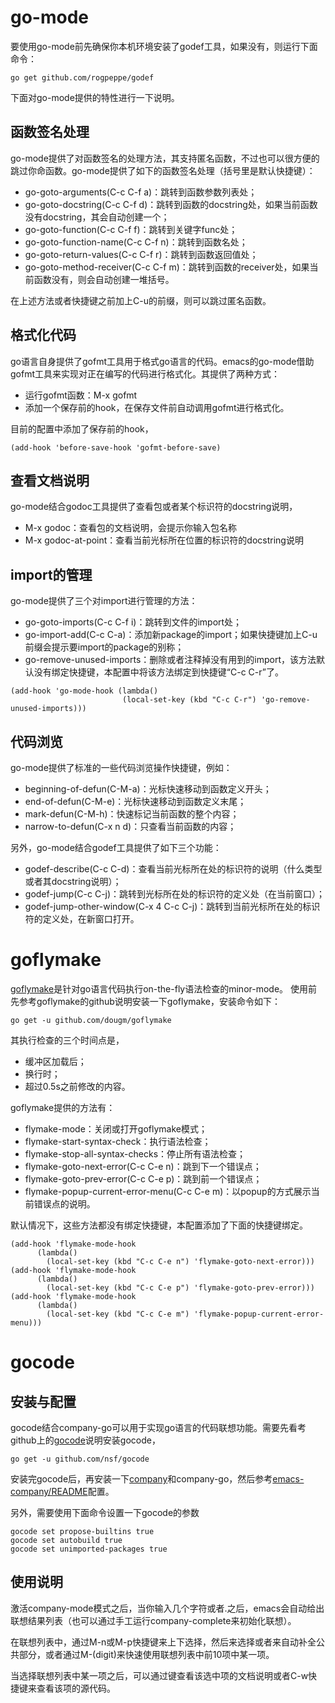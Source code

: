 # go-mode #
要使用go-mode前先确保你本机环境安装了godef工具，如果没有，则运行下面命令：
```
go get github.com/rogpeppe/godef
```
下面对go-mode提供的特性进行一下说明。

## 函数签名处理 ##
go-mode提供了对函数签名的处理方法，其支持匿名函数，不过也可以很方便的跳过你命函数。go-mode提供了如下的函数签名处理（括号里是默认快捷键）：
- go-goto-arguments(C-c C-f a)：跳转到函数参数列表处；
- go-goto-docstring(C-c C-f d)：跳转到函数的docstring处，如果当前函数没有docstring，其会自动创建一个；
- go-goto-function(C-c C-f f)：跳转到关键字func处；
- go-goto-function-name(C-c C-f n)：跳转到函数名处；
- go-goto-return-values(C-c C-f r)：跳转到函数返回值处；
- go-goto-method-receiver(C-c C-f m)：跳转到函数的receiver处，如果当前函数没有，则会自动创建一堆括号。

在上述方法或者快捷键之前加上C-u的前缀，则可以跳过匿名函数。

## 格式化代码 ##
go语言自身提供了gofmt工具用于格式go语言的代码。emacs的go-mode借助gofmt工具来实现对正在编写的代码进行格式化。其提供了两种方式：
- 运行gofmt函数：M-x gofmt
- 添加一个保存前的hook，在保存文件前自动调用gofmt进行格式化。

目前的配置中添加了保存前的hook，
```
(add-hook 'before-save-hook 'gofmt-before-save)
```

## 查看文档说明 ##
go-mode结合godoc工具提供了查看包或者某个标识符的docstring说明，
- M-x godoc：查看包的文档说明，会提示你输入包名称
- M-x godoc-at-point：查看当前光标所在位置的标识符的docstring说明

## import的管理 ##
go-mode提供了三个对import进行管理的方法：
- go-goto-imports(C-c C-f i)：跳转到文件的import处；
- go-import-add(C-c C-a)：添加新package的import；如果快捷键加上C-u前缀会提示要import的package的别称；
- go-remove-unused-imports：删除或者注释掉没有用到的import，该方法默认没有绑定快捷键，本配置中将该方法绑定到快捷键“C-c C-r”了。
```
(add-hook 'go-mode-hook (lambda()
                         (local-set-key (kbd "C-c C-r") 'go-remove-unused-imports)))
```

## 代码浏览 ##
go-mode提供了标准的一些代码浏览操作快捷键，例如：
- beginning-of-defun(C-M-a)：光标快速移动到函数定义开头；
- end-of-defun(C-M-e)：光标快速移动到函数定义末尾；
- mark-defun(C-M-h)：快速标记当前函数的整个内容；
- narrow-to-defun(C-x n d)：只查看当前函数的内容；

另外，go-mode结合godef工具提供了如下三个功能：
- godef-describe(C-c C-d)：查看当前光标所在处的标识符的说明（什么类型或者其docstring说明）；
- godef-jump(C-c C-j)：跳转到光标所在处的标识符的定义处（在当前窗口）；
- godef-jump-other-window(C-x 4 C-c C-j)：跳转到当前光标所在处的标识符的定义处，在新窗口打开。


# goflymake #
[goflymake](https://github.com/dougm/goflymake)是针对go语言代码执行on-the-fly语法检查的minor-mode。
使用前先参考goflymake的github说明安装一下goflymake，安装命令如下：
```
go get -u github.com/dougm/goflymake
```

其执行检查的三个时间点是，
- 缓冲区加载后；
- 换行时；
- 超过0.5s之前修改的内容。

goflymake提供的方法有：
- flymake-mode：关闭或打开goflymake模式；
- flymake-start-syntax-check：执行语法检查；
- flymake-stop-all-syntax-checks：停止所有语法检查；
- flymake-goto-next-error(C-c C-e n)：跳到下一个错误点；
- flymake-goto-prev-error(C-c C-e p)：跳到前一个错误点；
- flymake-popup-current-error-menu(C-c C-e m)：以popup的方式展示当前错误点的说明。

默认情况下，这些方法都没有绑定快捷键，本配置添加了下面的快捷键绑定。
```
(add-hook 'flymake-mode-hook
	  (lambda()
	    (local-set-key (kbd "C-c C-e n") 'flymake-goto-next-error)))
(add-hook 'flymake-mode-hook
	  (lambda()
	    (local-set-key (kbd "C-c C-e p") 'flymake-goto-prev-error)))
(add-hook 'flymake-mode-hook
	  (lambda()
	    (local-set-key (kbd "C-c C-e m") 'flymake-popup-current-error-menu)))
```

# gocode #

## 安装与配置 ##

gocode结合company-go可以用于实现go语言的代码联想功能。需要先看考github上的[gocode](https://github.com/nsf/gocode)说明安装gocode，
```
go get -u github.com/nsf/gocode
```
安装完gocode后，再安装一下[company](company-mode.github.io)和company-go，然后参考[emacs-company/README](https://github.com/nsf/gocode/tree/master/emacs-company)配置。

另外，需要使用下面命令设置一下gocode的参数
```
gocode set propose-builtins true
gocode set autobuild true
gocode set unimported-packages true
```

## 使用说明 ##
激活company-mode模式之后，当你输入几个字符或者.之后，emacs会自动给出联想结果列表（也可以通过手工运行company-complete来初始化联想）。

在联想列表中，通过M-n或M-p快捷键来上下选择，然后<return>来选择或者<tab>来自动补全公共部分，或者通过M-(digit)来快速使用联想列表中前10项中某一项。

当选择联想列表中某一项之后，可以通过<F1>键查看该选中项的文档说明或者C-w快捷键来查看该项的源代码。
